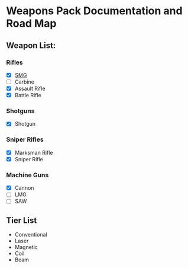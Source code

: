 # Weapons Pack Documentation and Road Map
## Weapon List:

### Rifles

- [x] [SMG](SMG.md)
- [ ] Carbine
- [x] Assault Rifle
- [x] Battle Rifle

### Shotguns

- [x] Shotgun

### Sniper Rifles

- [x] Marksman Rifle
- [x] Sniper Rifle

### Machine Guns

- [x] Cannon
- [ ] LMG
- [ ] SAW

## Tier List

* Conventional
* Laser
* Magnetic
* Coil
* Beam
